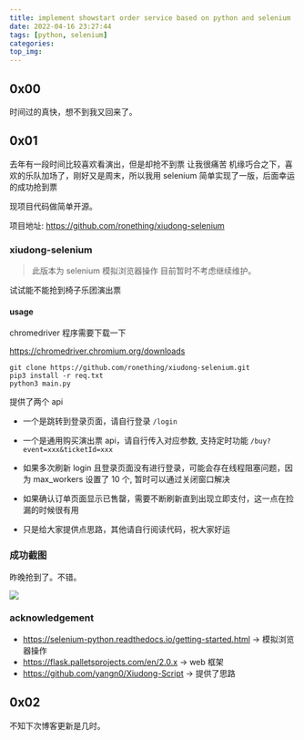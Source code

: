 ```yaml
---
title: implement showstart order service based on python and selenium
date: 2022-04-16 23:27:44
tags: [python, selenium]
categories:
top_img:
---
```


## 0x00

时间过的真快，想不到我又回来了。

<!--more-->

## 0x01

去年有一段时间比较喜欢看演出，但是却抢不到票 让我很痛苦 机缘巧合之下，喜欢的乐队加场了，刚好又是周末，所以我用 selenium 简单实现了一版，后面幸运的成功抢到票

现项目代码做简单开源。

项目地址: https://github.com/ronething/xiudong-selenium

### xiudong-selenium

> 此版本为 selenium 模拟浏览器操作 目前暂时不考虑继续维护。

试试能不能抢到椅子乐团演出票

#### usage

chromedriver 程序需要下载一下

https://chromedriver.chromium.org/downloads

```
git clone https://github.com/ronething/xiudong-selenium.git
pip3 install -r req.txt
python3 main.py
```

提供了两个 api

- 一个是跳转到登录页面，请自行登录 `/login`
- 一个是通用购买演出票 api，请自行传入对应参数, 支持定时功能 `/buy?event=xxx&ticketId=xxx`

- 如果多次刷新 login 且登录页面没有进行登录，可能会存在线程阻塞问题，因为 max_workers 设置了 10 个, 暂时可以通过关闭窗口解决
- 如果确认订单页面显示已售罄，需要不断刷新直到出现立即支付，这一点在捡漏的时候很有用
- 只是给大家提供点思路，其他请自行阅读代码，祝大家好运

### 成功截图

昨晚抢到了。不错。

![](https://blog-1253523830.cosgz.myqcloud.com/assets/img/202204162335934.png)

### acknowledgement

- https://selenium-python.readthedocs.io/getting-started.html -> 模拟浏览器操作
- https://flask.palletsprojects.com/en/2.0.x -> web 框架
- https://github.com/yangn0/Xiudong-Script -> 提供了思路

## 0x02

不知下次博客更新是几时。
